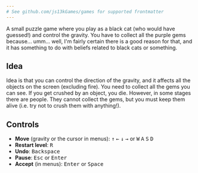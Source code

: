 ```yaml
---
# See github.com/js13kGames/games for supported frontmatter
---
```

A small puzzle game where you play as a black cat (who would have guessed!) and control the gravity.
You have to collect all the purple gems because... umm... well, I'm fairly certain there is a good reason for that,
and it has something to do with beliefs related to black cats or something.

## Idea

Idea is that you can control the direction of the gravity, and it affects all the objects on the screen (excluding fire). You need to collect all the gems you can see. If you get crushed by an object, you die. However, in some stages there are people. They cannot collect the gems, but you must keep them alive (i.e. try not to crush them with anything!).

## Controls

- **Move** (gravity or the cursor in menus): <kbd>↑</kbd> <kbd>←</kbd> <kbd>↓</kbd> <kbd>→</kbd> or <kbd>W</kbd> <kbd>A</kbd> <kbd>S</kbd> <kbd>D</kbd>
- **Restart level**: <kbd>R</kbd>
- **Undo**: <kbd>Backspace</kbd>
- **Pause**: <kbd>Esc</kbd> or <kbd>Enter</kbd>
- **Accept** (in menus): <kbd>Enter</kbd> or <kbd>Space</kbd>